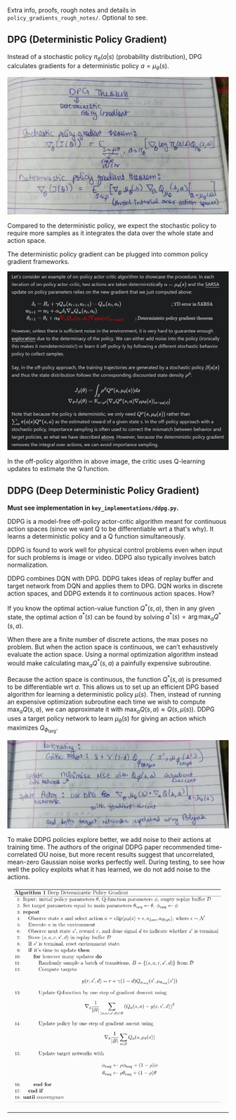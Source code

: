 Extra info, proofs, rough notes and details in `policy_gradients_rough_notes/`. Optional to see.

## DPG (Deterministic Policy Gradient)

Instead of a stochastic policy 
$\pi_\theta(a|s)$ (probability distribution), DPG calculates gradients for a deterministic policy $a = \mu_\theta(s)$.

![](img/image-32.jpg)

Compared to the deterministic policy, we expect the stochastic policy to require more samples as it integrates the data over the whole state and action space.

The deterministic policy gradient can be plugged into common policy gradient frameworks.

![](img/image-28.png)

In the off-policy algorithm in above image, the critic uses Q-learning updates to estimate the Q function.

## DDPG (Deep Deterministic Policy Gradient)

**Must see implementation in `key_implementations/ddpg.py`.**

DDPG is a model-free off-policy actor-critic algorithm meant for continuous action spaces (since we want Q to be differentiable wrt a that's why). It learns a deterministic policy and a Q function simultaneously. 

DDPG is found to work well for physical control problems even when input for such problems is image or video. DDPG also typically involves batch normalization.

DDPG combines DQN with DPG. DDPG takes ideas of replay buffer and target network from DQN and applies them to DPG. DQN works in discrete action spaces, and DDPG extends it to continuous action spaces. How?

If you know the optimal action-value function $Q^*(s,a)$, then in any given state, the optimal action $a^*(s)$ can be found by solving $a^*(s) = \arg \max_a Q^*(s,a)$.

When there are a finite number of discrete actions, the max poses no problem. But when the action space is continuous, we can’t exhaustively evaluate the action space. Using a normal optimization algorithm instead would make calculating $\max_a Q^*(s,a)$ a painfully expensive subroutine.

Because the action space is continuous, the function $Q^*(s,a)$ is presumed to be differentiable wrt $a$. This allows us to set up an efficient DPG based algorithm for learning a deterministic policy $\mu(s)$. Then, instead of running an expensive optimization subroutine each time we wish to compute $\max_a Q(s,a)$, we can approximate it with $\max_a Q(s,a) \approx Q(s,\mu(s))$. DDPG uses a target policy network to learn  $\mu_\theta(s)$ for giving an action which maximizes $Q_{\phi_{\text{targ}}}$.

![](img/image-33.jpg)

To make DDPG policies explore better, we add noise to their actions at training time. The authors of the original DDPG paper recommended time-correlated OU noise, but more recent results suggest that uncorrelated, mean-zero Gaussian noise works perfectly well. During testing, to see how well the policy exploits what it has learned, we do not add noise to the actions.

![](img/image-29.png)

---